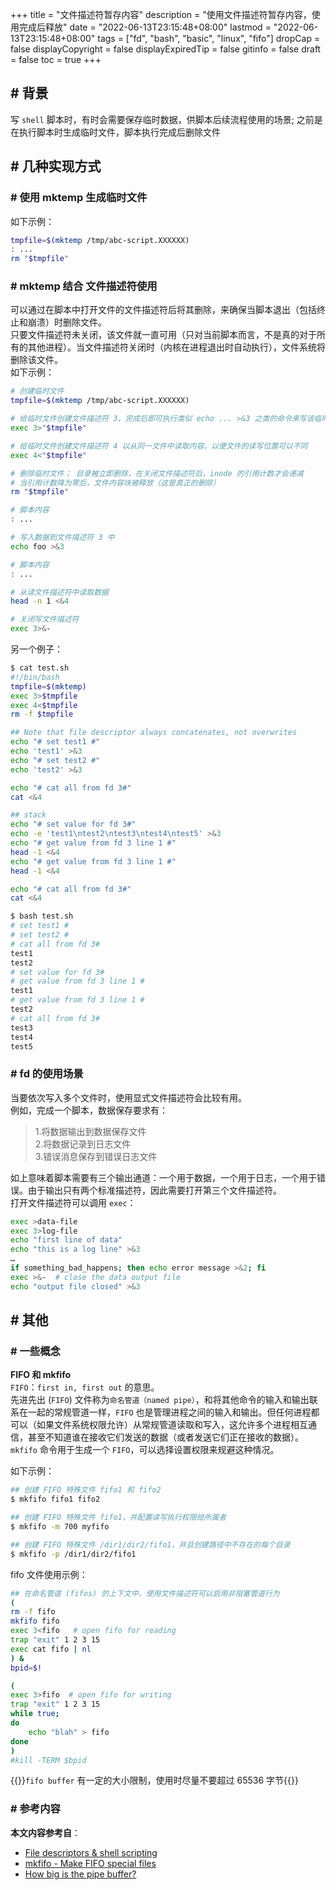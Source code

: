 +++
title = "文件描述符暂存内容"
description = "使用文件描述符暂存内容，使用完成后释放"
date = "2022-06-13T23:15:48+08:00"
lastmod = "2022-06-13T23:15:48+08:00"
tags = ["fd", "bash", "basic", "linux", "fifo"]
dropCap = false
displayCopyright = false
displayExpiredTip = false
gitinfo = false
draft = false
toc = true
+++
## \# 背景
写 `shell` 脚本时，有时会需要保存临时数据，供脚本后续流程使用的场景; 之前是在执行脚本时生成临时文件，脚本执行完成后删除文件  

## \# 几种实现方式
### \# 使用 mktemp 生成临时文件
如下示例：  
```bash
tmpfile=$(mktemp /tmp/abc-script.XXXXXX)
: ...
rm "$tmpfile"
```

### \# mktemp 结合 文件描述符使用
可以通过在脚本中打开文件的文件描述符后将其删除，来确保当脚本退出（包括终止和崩溃）时删除文件。   
只要文件描述符未关闭，该文件就一直可用（只对当前脚本而言，不是真的对于所有的其他进程）。当文件描述符关闭时（内核在进程退出时自动执行），文件系统将删除该文件。  
如下示例：
```bash
# 创建临时文件
tmpfile=$(mktemp /tmp/abc-script.XXXXXX)

# 给临时文件创建文件描述符 3，完成后即可执行类似 echo ... >&3 之类的命令来写该临时文件
exec 3>"$tmpfile"

# 给临时文件创建文件描述符 4 以从同一文件中读取内容，以便文件的读写位置可以不同
exec 4<"$tmpfile"

# 删除临时文件； 目录被立即删除，在关闭文件描述符后，inode 的引用计数才会递减
# 当引用计数降为零后，文件内容块被释放（这是真正的删除）
rm "$tmpfile"

# 脚本内容
: ...

# 写入数据到文件描述符 3 中
echo foo >&3

# 脚本内容
: ...

# 从读文件描述符中读取数据
head -n 1 <&4

# 关闭写文件描述符
exec 3>&-
```
另一个例子：  
```bash
$ cat test.sh 
#!/bin/bash
tmpfile=$(mktemp)
exec 3>$tmpfile
exec 4<$tmpfile
rm -f $tmpfile

## Note that file descriptor always concatenates, not overwrites
echo "# set test1 #"
echo 'test1' >&3
echo "# set test2 #"
echo 'test2' >&3

echo "# cat all from fd 3#"
cat <&4

## stack 
echo "# set value for fd 3#"
echo -e 'test1\ntest2\ntest3\ntest4\ntest5' >&3
echo "# get value from fd 3 line 1 #"
head -1 <&4
echo "# get value from fd 3 line 1 #"
head -1 <&4

echo "# cat all from fd 3#"
cat <&4

$ bash test.sh 
# set test1 #
# set test2 #
# cat all from fd 3#
test1
test2
# set value for fd 3#
# get value from fd 3 line 1 #
test1
# get value from fd 3 line 1 #
test2
# cat all from fd 3#
test3
test4
test5
```

### \# fd 的使用场景  
当要依次写入多个文件时，使用显式文件描述符会比较有用。    
例如，完成一个脚本，数据保存要求有：  
> 1.将数据输出到数据保存文件  
> 2.将数据记录到日志文件  
> 3.错误消息保存到错误日志文件    

如上意味着脚本需要有三个输出通道：一个用于数据，一个用于日志，一个用于错误。由于输出只有两个标准描述符，因此需要打开第三个文件描述符。  
打开文件描述符可以调用 `exec`：  
```bash
exec >data-file
exec 3>log-file
echo "first line of data"
echo "this is a log line" >&3
…
if something_bad_happens; then echo error message >&2; fi
exec >&-  # close the data output file
echo "output file closed" >&3
```

## \# 其他
### \# 一些概念
**FIFO 和 mkfifo**  
`FIFO`：`first in, first out` 的意思。  
先进先出 (`FIFO`) 文件称为`命名管道（named pipe）`，和将其他命令的输入和输出联系在一起的常规管道一样，`FIFO` 也是管理进程之间的输入和输出。但任何进程都可以（如果文件系统权限允许）从常规管道读取和写入，这允许多个进程相互通信，甚至不知道谁在接收它们发送的数据（或者发送它们正在接收的数据）。`mkfifo` 命令用于生成一个 `FIFO`，可以选择设置权限来规避这种情况。  

如下示例：
```bash
## 创建 FIFO 特殊文件 fifo1 和 fifo2
$ mkfifo fifo1 fifo2

## 创建 FIFO 特殊文件 fifo1，并配置读写执行权限给所属者
$ mkfifo -m 700 myfifo

## 创建 FIFO 特殊文件 /dir1/dir2/fifo1，并且创建路径中不存在的每个目录
$ mkfifo -p /dir1/dir2/fifo1
```
fifo 文件使用示例：  
```bash
## 在命名管道 (fifos) 的上下文中，使用文件描述符可以启用非阻塞管道行为
(
rm -f fifo
mkfifo fifo
exec 3<fifo   # open fifo for reading
trap "exit" 1 2 3 15
exec cat fifo | nl
) &
bpid=$!

(
exec 3>fifo  # open fifo for writing
trap "exit" 1 2 3 15
while true;
do
    echo "blah" > fifo
done
)
#kill -TERM $bpid
```
{{<notice info>}}`fifo buffer` 有一定的大小限制，使用时尽量不要超过 65536 字节{{</notice>}}  

### \# 参考内容
**本文内容参考自**：
- [File descriptors & shell scripting](https://unix.stackexchange.com/questions/13724/file-descriptors-shell-scripting/13726#13726)
- [mkfifo - Make FIFO special files](https://www.ibm.com/docs/en/i/7.4?topic=directories-mkfifo)
- [How big is the pipe buffer?](https://unix.stackexchange.com/questions/11946/how-big-is-the-pipe-buffer/11954#11954)